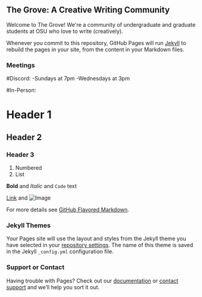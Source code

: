 ## The Grove: A Creative Writing Community

Welcome to The Grove! We're a community of undergraduate and graduate students at OSU who love to write (creatively). 

Whenever you commit to this repository, GitHub Pages will run [Jekyll](https://jekyllrb.com/) to rebuild the pages in your site, from the content in your Markdown files.

### Meetings

#Discord:
-Sundays at 7pm
-Wednesdays at 3pm

#In-Person:

# Header 1
## Header 2
### Header 3

1. Numbered
2. List

**Bold** and _Italic_ and `Code` text

[Link](url) and ![Image](src)


For more details see [GitHub Flavored Markdown](https://guides.github.com/features/mastering-markdown/).

### Jekyll Themes

Your Pages site will use the layout and styles from the Jekyll theme you have selected in your [repository settings](https://github.com/TheGroveOSU/creativewriting/settings/pages). The name of this theme is saved in the Jekyll `_config.yml` configuration file.

### Support or Contact

Having trouble with Pages? Check out our [documentation](https://docs.github.com/categories/github-pages-basics/) or [contact support](https://support.github.com/contact) and we’ll help you sort it out.
